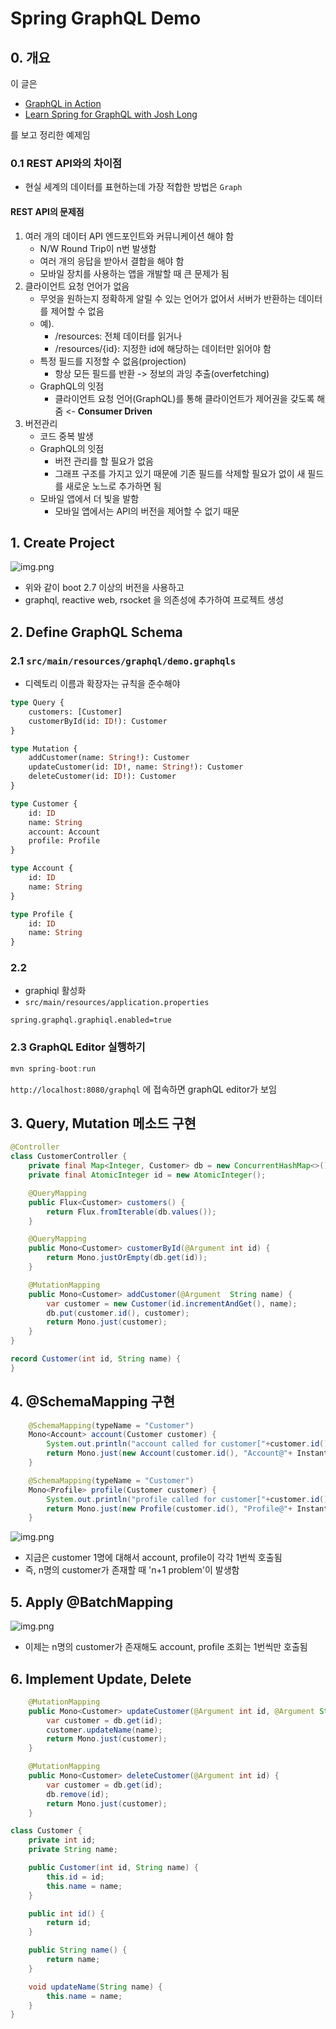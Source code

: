 # Spring GraphQL Demo

## 0. 개요

이 글은 

- [GraphQL in Action](https://www.manning.com/books/graphql-in-action)
- [Learn Spring for GraphQL with Josh Long](https://www.youtube.com/playlist?list=PLgGXSWYM2FpNRPDQnAGfAHxMl3zUG2Run)

를 보고 정리한 예제임

### 0.1 REST API와의 차이점

- 현실 세계의 데이터를 표현하는데 가장 적합한 방법은 `Graph`

####  REST API의 문제점

1. 여러 개의 데이터 API 엔드포인트와 커뮤니케이션 해야 함
   - N/W Round Trip이 n번 발생함
   - 여러 개의 응답을 받아서 결합을 해야 함
   - 모바일 장치를 사용하는 앱을 개발할 때 큰 문제가 됨
2. 클라이언트 요청 언어가 없음
   - 무엇을 원하는지 정확하게 알릴 수 있는 언어가 없어서 서버가 반환하는 데이터를 제어할 수 없음
   - 예).
     - /resources: 전체 데이터를 읽거나
     - /resources/{id}: 지정한 id에 해당하는 데이터만 읽어야 함 
   - 특정 필드를 지정할 수 없음(projection)
     - 항상 모든 필드를 반환 -> 정보의 과잉 추출(overfetching)
   - GraphQL의 잇점
     - 클라이언트 요청 언어(GraphQL)를 통해 클라이언트가 제어권을 갖도록 해 줌 <- **Consumer Driven**
3. 버전관리
   - 코드 중복 발생
   - GraphQL의 잇점
     - 버전 관리를 할 필요가 없음
     - 그래프 구조를 가지고 있기 때문에 기존 필드를 삭제할 필요가 없이 새 필드를 새로운 노느로 추가하면 됨
   - 모바일 앱에서 더 빛을 발함
     - 모바일 앱에서는 API의 버전을 제어할 수 없기 때문

## 1. Create Project

![img.png](images/img.png)

- 위와 같이 boot 2.7 이상의 버전을 사용하고
- graphql, reactive web, rsocket 을 의존성에 추가하여 프로젝트 생성

## 2. Define GraphQL Schema

### 2.1 `src/main/resources/graphql/demo.graphqls`

- 디렉토리 이름과 확장자는 규칙을 준수해야

```graphql
type Query {
    customers: [Customer]
    customerById(id: ID!): Customer
}

type Mutation {
    addCustomer(name: String!): Customer
    updateCustomer(id: ID!, name: String!): Customer
    deleteCustomer(id: ID!): Customer
}

type Customer {
    id: ID
    name: String
    account: Account
    profile: Profile
}

type Account {
    id: ID
    name: String
}

type Profile {
    id: ID
    name: String
}
```

### 2.2 

- graphiql 활성화
- `src/main/resources/application.properties`

`spring.graphql.graphiql.enabled=true`

### 2.3 GraphQL Editor 실행하기
```java
mvn spring-boot:run
```

`http://localhost:8080/graphql` 에 접속하면 graphQL editor가 보임

## 3. Query, Mutation 메소드 구현

```java
@Controller
class CustomerController {
    private final Map<Integer, Customer> db = new ConcurrentHashMap<>();
    private final AtomicInteger id = new AtomicInteger();

    @QueryMapping
    public Flux<Customer> customers() {
        return Flux.fromIterable(db.values());
    }

    @QueryMapping
    public Mono<Customer> customerById(@Argument int id) {
        return Mono.justOrEmpty(db.get(id));
    }

    @MutationMapping
    public Mono<Customer> addCustomer(@Argument  String name) {
        var customer = new Customer(id.incrementAndGet(), name);
        db.put(customer.id(), customer);
        return Mono.just(customer);
    }
}

record Customer(int id, String name) {
}
```

## 4. @SchemaMapping 구현

```java
    @SchemaMapping(typeName = "Customer")
    Mono<Account> account(Customer customer) {
        System.out.println("account called for customer["+customer.id()+"]");
        return Mono.just(new Account(customer.id(), "Account@"+ Instant.now()));
    }

    @SchemaMapping(typeName = "Customer")
    Mono<Profile> profile(Customer customer) {
        System.out.println("profile called for customer["+customer.id()+"]");
        return Mono.just(new Profile(customer.id(), "Profile@"+ Instant.now()));
    }
```

![img.png](images/img1.png)

- 지금은 customer 1명에 대해서 account, profile이 각각 1번씩 호출됨
- 즉, n명의 customer가 존재할 때 'n+1 problem'이 발생함

## 5. Apply @BatchMapping

![img.png](images/img2.png)

- 이제는 n명의 customer가 존재해도 account, profile 조회는 1번씩만 호출됨

## 6. Implement Update, Delete

```java
    @MutationMapping
    public Mono<Customer> updateCustomer(@Argument int id, @Argument String name) {
        var customer = db.get(id);
        customer.updateName(name);
        return Mono.just(customer);
    }

    @MutationMapping
    public Mono<Customer> deleteCustomer(@Argument int id) {
        var customer = db.get(id);
        db.remove(id);
        return Mono.just(customer);
    }
```

```java
class Customer {
    private int id;
    private String name;

    public Customer(int id, String name) {
        this.id = id;
        this.name = name;
    }

    public int id() {
        return id;
    }

    public String name() {
        return name;
    }

    void updateName(String name) {
        this.name = name;
    }
}
```